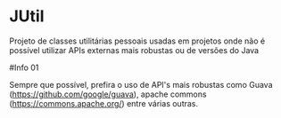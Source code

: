 # JUtil
Projeto de classes utilitárias pessoais usadas em projetos onde não é possível utilizar APIs externas mais robustas ou de versões do Java

#Info 01

Sempre que possível, prefira o uso de API's mais robustas como Guava (https://github.com/google/guava), apache commons (https://commons.apache.org/) entre várias outras.

